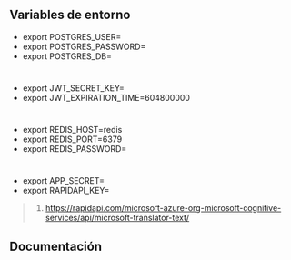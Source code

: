 ## Variables de entorno

- export POSTGRES_USER=
- export POSTGRES_PASSWORD=
- export POSTGRES_DB=
#

- export JWT_SECRET_KEY=
- export JWT_EXPIRATION_TIME=604800000
#

- export REDIS_HOST=redis
- export REDIS_PORT=6379
- export REDIS_PASSWORD=
#

- export APP_SECRET=
- export RAPIDAPI_KEY=

> 1. https://rapidapi.com/microsoft-azure-org-microsoft-cognitive-services/api/microsoft-translator-text/

## Documentación

